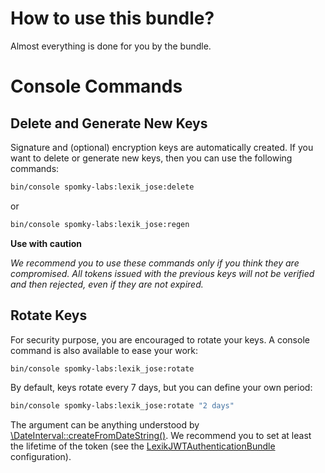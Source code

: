 How to use this bundle?
=======================

Almost everything is done for you by the bundle.

# Console Commands

## Delete and Generate New Keys

Signature and (optional) encryption keys are automatically created.
If you want to delete or generate new keys, then you can use the following commands:

```sh
bin/console spomky-labs:lexik_jose:delete
```

or 

```sh
bin/console spomky-labs:lexik_jose:regen
```

**Use with caution**

*We recommend you to use these commands only if you think they are compromised.*
*All tokens issued with the previous keys will not be verified and then rejected, even if they are not expired.*

## Rotate Keys

For security purpose, you are encouraged to rotate your keys.
A console command is also available to ease your work:

```sh
bin/console spomky-labs:lexik_jose:rotate
```

By default, keys rotate every 7 days, but you can define your own period:

```sh
bin/console spomky-labs:lexik_jose:rotate "2 days"
```

The argument can be anything understood by [\DateInterval::createFromDateString()](https://secure.php.net/manual/en/dateinterval.createfromdatestring.php).
We recommend you to set at least the lifetime of the token (see the [LexikJWTAuthenticationBundle](https://github.com/lexik/LexikJWTAuthenticationBundle) configuration).